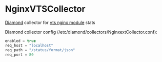# NginxVTSCollector
[Diamond](https://github.com/python-diamond/Diamond) collector for [vts nginx module](https://github.com/vozlt/nginx-module-vts) stats

Diamond collector config (/etc/diamond/collectors/NginxextCollector.conf):
```javascript
enabled = true
req_host = "localhost"
req_path = "/status/format/json"
req_port = 80
```